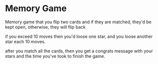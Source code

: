 # Memory Game

Memory game that you flip two cards and if they are matched, they'd be kept open, otherwise, they will flip back

if you exceed 10 moves then you'd loose one star, and you loose another star each 10 moves.

after you match all the cards, then you get a congrats message with your stars and the time you've took to finish the game.
